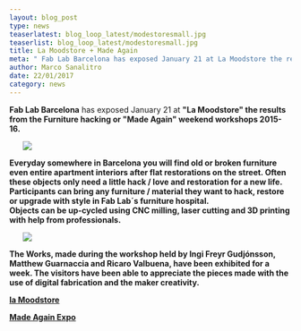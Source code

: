 ```yaml
---
layout: blog_post
type: news
teaserlatest: blog_loop_latest/modestoresmall.jpg
teaserlist: blog_loop_latest/modestoresmall.jpg
title: La Moodstore + Made Again
meta: " Fab Lab Barcelona has exposed January 21 at La Moodstore the results from the Furniture hacking or Made Again weekend workshops 2015-16."
author: Marco Sanalitro
date: 22/01/2017
category: news
---
```




 <strong>Fab Lab Barcelona</strong> has exposed January 21 at <strong>"La Moodstore" the results from the <strong>Furniture hacking or <strong>"Made Again" weekend workshops 2015-16.<br>

<ul><img src= "http://www.fablabbcn.org/img/blog/blog_loop_latest/modestore1.jpg" align="middle"> </ul>

Everyday somewhere in Barcelona you will find old or broken furniture even entire apartment interiors after flat restorations on the street. Often these objects only need a little hack / love and restoration for a new life. Participants can bring any furniture / material they want to hack, restore or upgrade with style in Fab Lab´s furniture hospital.<br>
Objects can be up-cycled using CNC milling, laser cutting and 3D printing with help from professionals.<br>

<ul><img src= "http://www.fablabbcn.org/img/blog/blog_loop_latest/modestore1.jpg" align="middle"> </ul>

The Works, made during the workshop held by <strong>Ingi Freyr Gudjónsson</strong>, <strong>Matthew Guarnaccia</strong> and <strong>Ricaro Valbuena</strong>, have been exhibited for a week. The visitors have been able to appreciate the pieces made with the use of digital fabrication and the maker creativity.<br>

<a href="http://www.lamoodstore.com/en/homepage/">la Moodstore</a><br>

<a href="https://www.facebook.com/pg/lamoodstore/photos/?tab=album&album_id=401348056872746">Made Again Expo</a><br>





